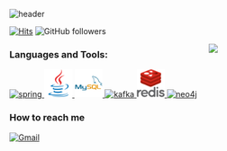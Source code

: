 <!-- 움직이는 소개글 -->
<!-- 참조 : https://github.com/kyechan99/capsule-render#how-to-use  -->
![header](https://capsule-render.vercel.app/api?type=waving&customColorList=6&color=auto&height=250&section=header&text=Hi👋,%20%20I'm%20Hyeonsu&fontSize=47&fontAlignY=39&desc=back-end%20developer%20🚀&descAlignY=55&descAlign=61)

<!-- 움직이는 소개글 -->
<!-- 
<p align="center"> <img src="https://readme-typing-svg.herokuapp.com?color=4579C0&center=true&vCenter=true&width=300&height=70&lines=Hi+%F0%9F%91%8B%2C+I'm+hyeonsu;%F0%9F%9A%80backend+developer%F0%9F%9A%80" alt="hscom96" /> </p> -->

[![Hits](https://hits.seeyoufarm.com/api/count/incr/badge.svg?url=https%3A%2F%2Fgithub.com%2Fhscom96%2Fhit-counter&count_bg=%2379C83D&title_bg=%23555555&icon=atom.svg&icon_color=%23E7E7E7&title=hits&edge_flat=false)](https://hits.seeyoufarm.com)
![GitHub followers](https://img.shields.io/github/followers/hscom96?label=Follow&style=social)

<!--github 문어그림-->
<!-- <img align='right' src='https://github.com/Rishit-dagli/Rishit-dagli/blob/master/images/octocat-anime.gif' width='150"'> -->
<img align='right' src='https://user-images.githubusercontent.com/46397442/150996114-7af3c250-e77a-4e62-ac38-2f812c5b5e42.gif' width='150"'>
<!-- ![octocat-anime](https://user-images.githubusercontent.com/46397442/150996114-7af3c250-e77a-4e62-ac38-2f812c5b5e42.gif) -->


<h3 align="left">Languages and Tools:</h3>
<p align="left">
  <!--스프링-->
  <a href="https://spring.io/" target="_blank" > <img src="https://www.vectorlogo.zone/logos/springio/springio-icon.svg" alt="spring" width="50" height="50" /> </a> 
  <!--자바-->
  <a href="https://www.java.com" target="_blank"> <img src="https://raw.githubusercontent.com/devicons/devicon/master/icons/java/java-original.svg" alt="java" width="50" height="50"/> </a>
  <!--mysql-->
  <a href="https://www.mysql.com/" target="_blank"> <img src="https://raw.githubusercontent.com/devicons/devicon/master/icons/mysql/mysql-original-wordmark.svg" alt="mysql" width="50" height="50"/> </a>
  <!--kafka-->
  <a href="https://kafka.apache.org/" target="_blank"> <img src="https://user-images.githubusercontent.com/46397442/225343930-b6f8ea0e-a6ca-4a51-8475-6faf5f21bc30.png" alt="kafka" width="50" height="50"/> </a>
    <!--redis-->
 <a href="https://redis.io" target="_blank"> <img src="https://raw.githubusercontent.com/devicons/devicon/master/icons/redis/redis-original-wordmark.svg" alt="redis" width="50" height="50"/> </a>
  <!--neo4j-->
    <a href="https://neo4j.com/" target="_blank"> <img src="https://user-images.githubusercontent.com/46397442/125633829-58e5096c-0382-42ff-9f54-a5fefede50d4.png" alt="neo4j" width="50" height="50"/> </a>
</p>

<h3 align="left">How to reach me </h3>

[![Gmail](https://img.shields.io/badge/-Gmail-c14438?style=flat&logo=Gmail&logoColor=white)](mailto:hscom96@gmail.com)

